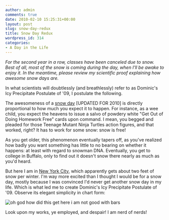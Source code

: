 ```yaml
---
author: admin
comments: true
date: 2010-02-10 15:25:31+00:00
layout: post
slug: snow-day-redux
title: Snow Day Redux
wordpress_id: 314
categories:
- A Day in the Life
---
```


_For the second year in a row, classes have been canceled due to snow. Best of all, most of the snow is coming during the day, when I'll be awake to enjoy it. In the meantime, please review my scientific proof explaining how awesome snow days are._

In what scientists will doubtlessly (and breathlessly) refer to as Dominic's Icy Precipitate Postulate of '09, I postulate the following.

The awesomeness of a [snow day](http://www.nytimes.com/2010/02/11/nyregion/11snow.html?hp) [UPDATED FOR 2010] is directly proportional to how much you expect it to happen. For instance, as a wee child, you expect the heavens to issue a salvo of powdery white "Get Out of Doing Homework Free" cards upon command. I mean, you begged and pleaded for those Teenage Mutant Ninja Turtles action figures, and that worked, right? It has to work for some snow: snow is free!

As you get older, this phenomenon eventually tapers off, as you've realized how badly you want something has little to no bearing on whether it happens: at least with regard to snowman DNA. Eventually, you get to college in Buffalo, only to find out it doesn't snow there nearly as much as you'd heard.

But here I am in [New York City](http://lwf.ncdc.noaa.gov/oa/climate/online/ccd/snowfall.html), which apparently gets about two feet of snow per winter. I'm way more excited than I thought I would be for a snow day, mostly because I was convinced I'd never get another snow day in my life. Which is what led me to create Dominic's Icy Precipitate Postulate of '09. Observe its elegant simplicity in chart form:

![oh god how did this get here i am not good with bars](http://blog.ipsaloquitur.org/assets/images/snowday1.png)

Look upon my works, ye employed, and despair! I am nerd of nerds!
